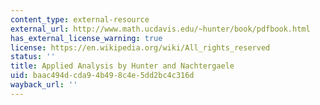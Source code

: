 ```yaml
---
content_type: external-resource
external_url: http://www.math.ucdavis.edu/~hunter/book/pdfbook.html
has_external_license_warning: true
license: https://en.wikipedia.org/wiki/All_rights_reserved
status: ''
title: Applied Analysis by Hunter and Nachtergaele
uid: baac494d-cda9-4b49-8c4e-5dd2bc4c316d
wayback_url: ''
---
```

